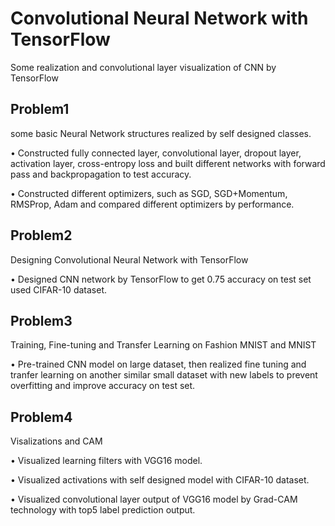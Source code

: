 # Convolutional Neural Network with TensorFlow
Some realization and convolutional layer visualization of CNN by TensorFlow
## Problem1
some basic Neural Network structures realized by self designed classes. 

• Constructed fully connected layer, convolutional layer, dropout layer, activation layer, cross-entropy loss and built different networks with forward pass and backpropagation to test accuracy. 

• Constructed different optimizers, such as SGD, SGD+Momentum, RMSProp, Adam and compared different optimizers by performance.

## Problem2
Designing Convolutional Neural Network with TensorFlow

• Designed CNN network by TensorFlow to get 0.75 accuracy on test set used CIFAR-10 dataset. 

## Problem3
Training, Fine-tuning and Transfer Learning on Fashion MNIST and MNIST

• Pre-trained CNN model on large dataset, then realized fine tuning and tranfer learning on another similar small dataset with new labels to prevent overfitting and improve accuracy on test set. 

## Problem4
Visalizations and CAM

• Visualized learning filters with VGG16 model. 

• Visualized activations with self designed model with CIFAR-10 dataset. 

• Visualized convolutional layer output of VGG16 model by Grad-CAM technology with top5 label prediction output. 

